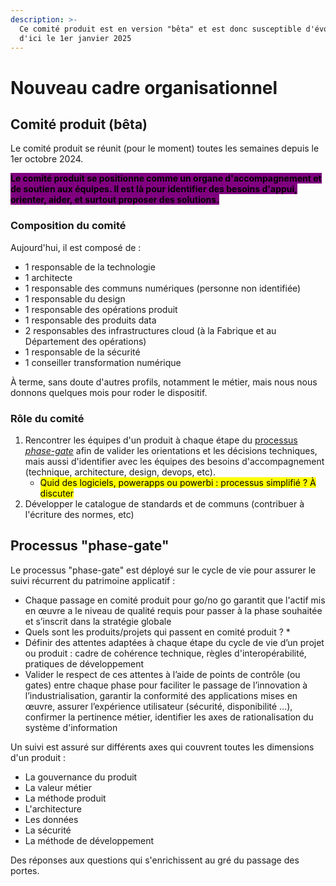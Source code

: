 ```yaml
---
description: >-
  Ce comité produit est en version "bêta" et est donc susceptible d'évoluer
  d'ici le 1er janvier 2025
---
```


# Nouveau cadre organisationnel

## Comité produit (bêta)

Le comité produit se réunit (pour le moment) toutes les semaines depuis le 1er octobre 2024.&#x20;

<mark style="background-color:purple;">**Le comité produit se positionne comme un organe d'accompagnement et de soutien aux équipes. Il est là pour identifier des besoins d'appui, orienter, aider, et surtout proposer des solutions.**</mark>&#x20;

### Composition du comité

Aujourd'hui, il est composé de :&#x20;

* 1 responsable de la technologie
* 1 architecte
* 1 responsable des communs numériques (personne non identifiée)
* 1 responsable du design
* 1 responsable des opérations produit&#x20;
* 1 responsable des produits data
* 2 responsables des infrastructures cloud (à la Fabrique et au Département des opérations)
* 1 responsable de la sécurité
* 1 conseiller transformation numérique

À terme, sans doute d'autres profils, notamment le métier, mais nous nous donnons quelques mois pour roder le dispositif. &#x20;

### Rôle du comité

1. Rencontrer les équipes d'un produit à chaque étape du [processus _phase-gate_](comite-produit-beta.md#processus-phase-gate) afin de valider les orientations et les décisions techniques, mais aussi d'identifier avec les équipes des besoins d'accompagnement (technique, architecture, design, devops, etc).
   * <mark style="background-color:yellow;">Quid des logiciels, powerapps ou powerbi : processus simplifié ? À discuter</mark>
2. Développer le catalogue de standards et de communs (contribuer à l'écriture des normes, etc)

## Processus "phase-gate"

Le processus "phase-gate" est déployé sur le cycle de vie pour assurer le suivi récurrent du patrimoine applicatif :

* Chaque passage en comité produit pour go/no go garantit que l'actif mis en œuvre a le niveau de qualité requis pour passer à la phase souhaitée et s’inscrit dans la stratégie globale
* Quels sont les produits/projets qui passent en comité produit ?
  *
* Définir des attentes adaptées à chaque étape du cycle de vie d’un projet ou produit​ : cadre de cohérence technique, règles d'interopérabilité, pratiques de développement​
* Valider le respect de ces attentes à l’aide de points de contrôle (ou gates) entre chaque phase​ pour faciliter le passage de l’innovation à l’industrialisation, garantir la conformité des applications mises en œuvre, assurer l’expérience utilisateur (sécurité, disponibilité …), confirmer la pertinence métier, identifier les axes de rationalisation du système d'information

Un suivi est assuré sur différents axes qui couvrent toutes les dimensions d'un produit :

* La gouvernance du produit
* La valeur métier
* La méthode produit
* L'architecture
* Les données
* La sécurité
* La méthode de développement

Des réponses aux questions qui s'enrichissent au gré du passage des portes.





